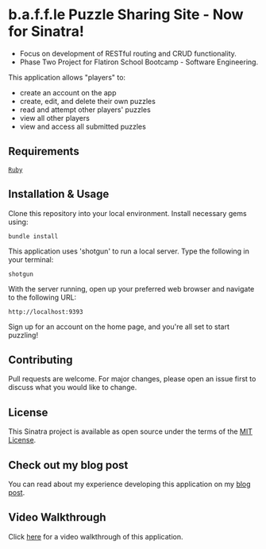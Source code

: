 # b.a.f.f.le Puzzle Sharing Site  - Now for Sinatra!
- Focus on development of RESTful routing and CRUD functionality.
- Phase Two Project for Flatiron School Bootcamp - Software Engineering. 

This application allows "players" to:
- create an account on the app
- create, edit, and delete their own puzzles
- read and attempt other players' puzzles
- view all other players
- view and access all submitted puzzles

## Requirements

  <a href="https://www.ruby-lang.org/en/">`Ruby`</a>

## Installation & Usage
Clone this repository into your local environment.
Install necessary gems using:

  `bundle install`
  
This application uses 'shotgun' to run a local server. 
Type the following in your terminal:

  `shotgun`
  
With the server running, open up your preferred web browser and navigate to the following URL:

  `http://localhost:9393`
  
Sign up for an account on the home page, and you're all set to start puzzling!

## Contributing
Pull requests are welcome. For major changes, please open an issue first to discuss what you would like to change.

## License
This Sinatra project is available as open source under the terms of the [MIT License](https://opensource.org/licenses/MIT).

## Check out my blog post
You can read about my experience developing this application on my [blog post](https://bloggy).

## Video Walkthrough
Click [here](https://youtu.be/~~~~~~~~~) for a video walkthrough of this application.
